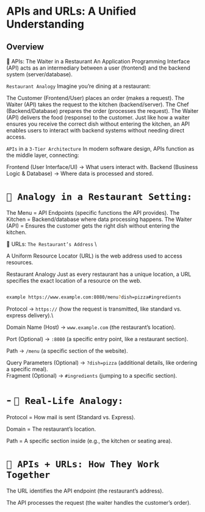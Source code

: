 # APIs and URLs: A Unified Understanding

## Overview

📌 APIs: The Waiter in a Restaurant
An Application Programming Interface (API) acts as an intermediary between a user (frontend) and the backend system (server/database).

`Restaurant Analogy`
Imagine you’re dining at a restaurant:

The Customer (Frontend/User) places an order (makes a request).
The Waiter (API) takes the request to the kitchen (backend/server).
The Chef (Backend/Database) prepares the order (processes the request).
The Waiter (API) delivers the food (response) to the customer.
Just like how a waiter ensures you receive the correct dish without entering the kitchen, an API enables users to interact with backend systems without needing direct access.

`APIs` in a `3-Tier Architecture`
In modern software design, APIs function as the middle layer, connecting:

Frontend (User Interface/UI) → What users interact with.
Backend (Business Logic & Database) → Where data is processed and stored.
# `🔹 Analogy in a Restaurant Setting:`

The Menu = API Endpoints (specific functions the API provides).
The Kitchen = Backend/database where data processing happens.
The Waiter (API) = Ensures the customer gets the right dish without entering the kitchen.

📌 URLs: `The Restaurant’s Address` \

A Uniform Resource Locator (URL) is the web address used to access resources.

Restaurant Analogy
Just as every restaurant has a unique location, a URL specifies the exact location of a resource on the web.

```bash

example https://www.example.com:8080/menu?dish=pizza#ingredients

```

Protocol → `https://` (how the request is transmitted, like standard vs. express delivery).\

Domain Name (Host) → `www.example.com` (the restaurant’s location). 

Port (Optional) → `:8080` (a specific entry point, like a restaurant section).

Path → `/menu` (a specific section of the website).

Query Parameters (Optional) → `?dish=pizza`     (additional details, like ordering a specific meal).\
Fragment (Optional) → `#ingredients` (jumping to a specific section).

# - `🔹 Real-Life Analogy:`

Protocol = How mail is sent (Standard vs. Express). 

Domain = The restaurant’s location.

Path = A specific section inside (e.g., the kitchen or seating area).

# `📌 APIs + URLs: How They Work Together`

The URL identifies the API endpoint (the restaurant’s address).

The API processes the request (the waiter handles the customer’s order).
